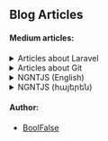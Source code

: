 
## Blog Articles



#### Medium articles:

<details>
  <summary>Articles about Laravel</summary>

- [A solid way to add multi-language support to your Laravel app](https://medium.com/@boolfalse/a-solid-way-to-add-multi-language-support-to-your-laravel-app-3c34d7e44600)
- [Quick Setup Laravel (PHP, MySQL, Node.js) on AWS EC2 server](https://medium.com/@boolfalse/quick-setup-laravel-php-mysql-node-js-on-aws-ec2-server-ad2110f6abb3)
</details>

<details>
  <summary>Articles about Git</summary>

- [Remove latest pushed Git-commits from remote repo](https://medium.com/@boolfalse/remove-latest-pushed-git-commits-61e5dcf407d3)
- [Quick way to solve Git problem: Permission denied](https://medium.com/@boolfalse/quick-way-to-solve-git-problem-permission-denied-b13051546f8f)
</details>

<details>
  <summary>NGNTJS (English)</summary>

- [Not Great, Not Terrible JavaScript (part 0/7)](https://medium.com/@boolfalse/not-great-not-terrible-javascript-part-0-7-c33d667a9c13)
- [Browsers; JavaScript Creation (part 1/7)](https://medium.com/@boolfalse/browsers-javascript-creation-74f5cb4f8ff8)
- [JavaScript Engine: meaning and structure (part 2/7)](https://medium.com/@boolfalse/javascript-engine-meaning-and-structure-7d904697cd97)
- [JavaScript: Execution Context, Data Storing (part 3/7)](https://medium.com/@boolfalse/javascript-execution-context-data-storing-172dcdf721f9)
- [Node.js: libUV, introducing event-loop (part 4/7)](https://medium.com/@boolfalse/node-js-libuv-introducing-event-loop-523aa3444a63)
- [Node.js: thread pool, real life analogy (part 5/7)](https://medium.com/@boolfalse/node-js-thread-pool-real-life-analogy-e4574ef86c9b)
- [Node.js: event-loop with practical examples. A big picture (part 6/7)](https://medium.com/@boolfalse/node-js-event-loop-with-practical-examples-a-big-picture-fa0481512237)
- [JavaScript: language, engines, runtimes, environments (part 7/7)](https://medium.com/@boolfalse/javascript-language-engines-runtimes-environments-6fdab4e7759e)
</details>

<details>
  <summary>NGNTJS (հայերեն)</summary>

- [Not Great, Not Terrible JavaScript (մաս 0/7)](https://medium.com/@boolfalse/not-great-not-terrible-javascript-%D5%B4%D5%A1%D5%BD-0-7-ce7b3d97fd0b)
- [Browser֊ների մասին; JavaScript֊ի ստեղծումը (մաս 1/7)](https://medium.com/@boolfalse/browser-%D5%B6%D5%A5%D6%80%D5%AB-%D5%B4%D5%A1%D5%BD%D5%AB%D5%B6-javascript-%D5%AB-%D5%BD%D5%BF%D5%A5%D5%B2%D5%AE%D5%B8%D6%82%D5%B4%D5%A8-bd7432375275)
- [JavaScript Engine․ նշանակությունը և կառուցվածքը (մաս 2/7)](https://medium.com/@boolfalse/javascript-engine-%D5%B6%D5%B7%D5%A1%D5%B6%D5%A1%D5%AF%D5%B8%D6%82%D5%A9%D5%B5%D5%B8%D6%82%D5%B6%D5%A8-%D6%87-%D5%AF%D5%A1%D5%BC%D5%B8%D6%82%D6%81%D5%BE%D5%A1%D5%AE%D6%84%D5%A8-d900993ba01b)
- [Execution Context, Տվյալների պահպանում (մաս 3/7)](https://medium.com/@boolfalse/execution-context-%D5%BF%D5%BE%D5%B5%D5%A1%D5%AC%D5%B6%D5%A5%D6%80%D5%AB-%D5%BA%D5%A1%D5%B0%D5%BA%D5%A1%D5%B6%D5%B8%D6%82%D5%B4-4bc4fc2ebd4c)
- [libUV, event-loop ծանոթություն (մաս 4/7)](https://medium.com/@boolfalse/libuv-event-loop-%D5%AE%D5%A1%D5%B6%D5%B8%D5%A9%D5%B8%D6%82%D5%A9%D5%B5%D5%B8%D6%82%D5%B6-886772ab3df)
- [thread pool, անալոգ ռեալ կյանքից (մաս 5/7)](https://medium.com/@boolfalse/thread-pool-%D5%A1%D5%B6%D5%A1%D5%AC%D5%B8%D5%A3-%D5%BC%D5%A5%D5%A1%D5%AC-%D5%AF%D5%B5%D5%A1%D5%B6%D6%84%D5%AB%D6%81-8fb6f5f4bfd7)
- [event-loop֊ը պրակտիկ օրինակներով։ Ընդհանուր պատկեր (մաս 6/7)](https://medium.com/@boolfalse/event-loop-%D5%A8-%D5%BA%D6%80%D5%A1%D5%AF%D5%BF%D5%AB%D5%AF-%D6%85%D6%80%D5%AB%D5%B6%D5%A1%D5%AF%D5%B6%D5%A5%D6%80%D5%B8%D5%BE-%D5%A8%D5%B6%D5%A4%D5%B0%D5%A1%D5%B6%D5%B8%D6%82%D6%80-%D5%BA%D5%A1%D5%BF%D5%AF%D5%A5%D6%80-363eff47b6c9)
- [JavaScript. լեզու, runtime, engine, միջավայր; Node.js մրցակիցներ՝ Deno, Bun (մաս 7/7)](https://medium.com/@boolfalse/javascript-%D5%AC%D5%A5%D5%A6%D5%B8%D6%82-runtime-engine-%D5%B4%D5%AB%D5%BB%D5%A1%D5%BE%D5%A1%D5%B5%D6%80-node-js-%D5%B4%D6%80%D6%81%D5%A1%D5%AF%D5%AB%D6%81%D5%B6%D5%A5%D6%80-deno-bun-82cf3222e94b)
</details>


#### Author:

- [BoolFalse](https://boolfalse.com/)
